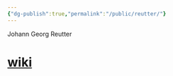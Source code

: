 ```yaml
---
{"dg-publish":true,"permalink":"/public/reutter/"}
---
```


Johann Georg Reutter

# [wiki](https://www.wikiwand.com/en/Johann_Georg_Reutter#/Reutter_and_Haydn)